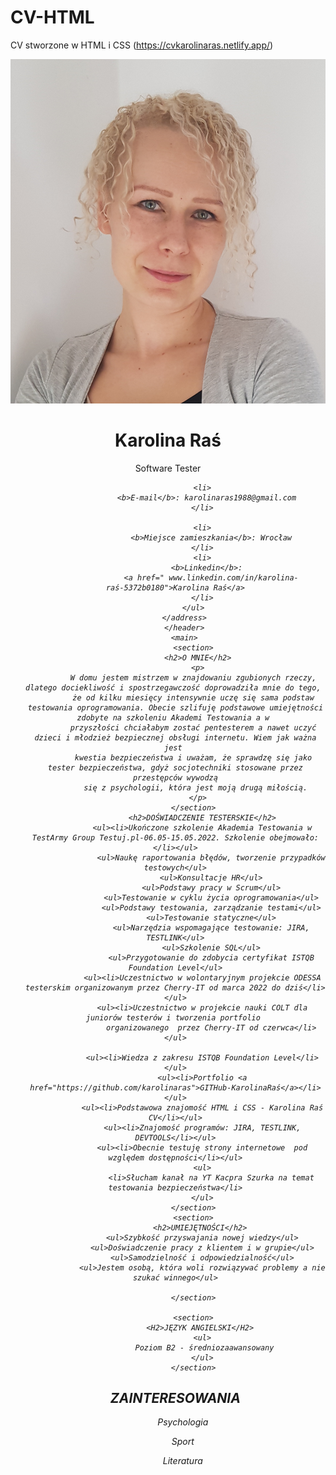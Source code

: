 # CV-HTML
CV stworzone w HTML i CSS
(https://cvkarolinaras.netlify.app/)

<!DOCTYPE html>
<html>
    <head><Title>Karolina Raś CV</Title>
   <link rel="stylesheet" href="style.css">
    </head>
    <body>
        <div class="container"/>
        <header>
         <img src="fotoCVKARO.png"/>
         <div>
            <h1>Karolina Raś</h1>
            <span>Software Tester</span>
        </div>
        <address>
            <ul>
                
                <li>
                  <b>E-mail</b>: karolinaras1988@gmail.com
                </li>
               
                <li>
                    <b>Miejsce zamieszkania</b>: Wrocław
                </li>
                <li>
                   <b>Linkedin</b>: 
                    <a href=" www.linkedin.com/in/karolina-raś-5372b0180">Karolina Raś</a>
                </li>
            </ul>
        </address>
        </header>
        <main>
            <section>
              <h2>O MNIE</h2>
              <p>
            W domu jestem mistrzem w znajdowaniu zgubionych rzeczy, dlatego dociekliwość i spostrzegawczość doprowadziła mnie do tego, 
            że od kilku miesięcy intensywnie uczę się sama podstaw testowania oprogramowania. Obecie szlifuję podstawowe umiejętności zdobyte na szkoleniu Akademi Testowania a w 
            przyszłości chciałabym zostać pentesterem a nawet uczyć dzieci i młodzież bezpiecznej obsługi internetu. Wiem jak ważna jest 
            kwestia bezpieczeństwa i uważam, że sprawdzę się jako tester bezpieczeństwa, gdyż socjotechniki stosowane przez przestępców wywodzą
             się z psychologii, która jest moją drugą miłością.
              </p>
            </section>
                <h2>DOŚWIADCZENIE TESTERSKIE</h2>
                <ul><li>Ukończone szkolenie Akademia Testowania w TestArmy Group Testuj.pl-06.05-15.05.2022. Szkolenie obejmowało:</li></ul>
                    <ul>Naukę raportowania błędów, tworzenie przypadków testowych</ul>
                    <ul>Konsultacje HR</ul>
                    <ul>Podstawy pracy w Scrum</ul>
                    <ul>Testowanie w cyklu życia oprogramowania</ul>
                    <ul>Podstawy testowania, zarządzanie testami</ul>
                    <ul>Testowanie statyczne</ul>
                    <ul>Narzędzia wspomagające testowanie: JIRA, TESTLINK</ul>
                    <ul>Szkolenie SQL</ul>
                    <ul>Przygotowanie do zdobycia certyfikat ISTQB Foundation Level</ul>
                <ul><li>Uczestnictwo w wolontaryjnym projekcie ODESSA testerskim organizowanym przez Cherry-IT od marca 2022 do dziś</li></ul>
                <ul><li>Uczestnictwo w projekcie nauki COLT dla juniorów testerów i tworzenia portfolio 
                    organizowanego  przez Cherry-IT od czerwca</li></ul>
                
                <ul><li>Wiedza z zakresu ISTQB Foundation Level</li></ul>
                <ul><li>Portfolio <a href="https://github.com/karolinaras">GITHub-KarolinaRaś</a></li></ul>
                <ul><li>Podstawowa znajomość HTML i CSS - Karolina Raś CV</li></ul>
                <ul><li>Znajomość programów: JIRA, TESTLINK, DEVTOOLS</li></ul>
                <ul><li>Obecnie testuję strony internetowe  pod względem dostępności</li></ul>
                <ul>
                    <li>Słucham kanał na YT Kacpra Szurka na temat testowania bezpieczeństwa</li>
                </ul>
            </section>
            <section>
               <h2>UMIEJĘTNOŚCI</h2>
                <ul>Szybkość przyswajania nowej wiedzy</ul>
                <ul>Doświadczenie pracy z klientem i w grupie</ul>
                <ul>Samodzielność i odpowiedzialność</ul>
                <ul>Jestem osobą, która woli rozwiązywać problemy a nie szukać winnego</ul>
                
            </section>
        
            <section>
               <H2>JĘZYK ANGIELSKI</H2>
                <ul>
                 Poziom B2 - średniozaawansowany
                </ul>
            </section>
<section>
<h2>ZAINTERESOWANIA</h2>
<ul>Psychologia</ul>
<ul>Sport</ul>
<ul>Literatura</ul>

</section>
</main>
</div>
</body>

</html>

